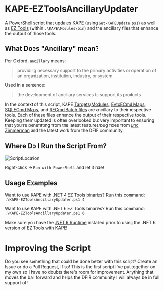 # KAPE-EZToolsAncillaryUpdater
A PowerShell script that updates [KAPE](https://www.kroll.com/en/insights/publications/cyber/kroll-artifact-parser-extractor-kape) (using `Get-KAPEUpdate.ps1`) as well as [EZ Tools](https://ericzimmerman.github.io/#!index.md) (within `.\KAPE\Modules\bin`) and the ancillary files that enhance the output of those tools.

## What Does "Ancillary" mean?

Per Oxford, `ancillary` means:
  
> providing necessary support to the primary activities or operation of an organization, institution, industry, or system.
    
Used in a sentence:
    
> the development of ancillary services to support its products

In the context of this script, KAPE [Targets](https://github.com/EricZimmerman/KapeFiles/tree/master/Targets)/[Modules](https://github.com/EricZimmerman/KapeFiles/tree/master/Modules), [EvtxECmd Maps](https://github.com/EricZimmerman/evtx/tree/master/evtx/Maps), [SQLECmd Maps](https://github.com/EricZimmerman/SQLECmd/tree/master/SQLMap/Maps), and [RECmd Batch files](https://github.com/EricZimmerman/RECmd/tree/master/BatchExamples) are ancillary to their respective tools. Each of these files enhance the output of their respective tools. Keeping them updated is often overlooked but very important to ensuring that you're benefitting from the latest features/bug fixes from [Eric Zimmerman](https://github.com/EricZimmerman) and the latest work from the DFIR community. 

## Where Do I Run the Script From?

![ScriptLocation](https://github.com/rathbuna/KAPE-EZToolsAncillaryUpdater/blob/main/Pictures/ScriptLocation.jpg)

Right-click -> `Run with PowerShell` and let it ride!

## Usage Examples

Want to use KAPE with .NET 4 EZ Tools binaries? Run this command: `.\KAPE-EZToolsAncillaryUpdater.ps1 4`

Want to use KAPE with .NET 6 EZ Tools binaries? Run this command: `.\KAPE-EZToolsAncillaryUpdater.ps1 6`

Make sure you have the [.NET 6 Runtime](https://dotnet.microsoft.com/en-us/download/dotnet/6.0) installed prior to using the .NET 6 version of EZ Tools with KAPE!

# Improving the Script
Do you see something that could be done better with this script? Create an Issue or do a Pull Request, if so! This is the first script I've put together on my own so I have no doubts there's room for improvement. Anything that moves the ball forward and helps the DFIR community I will always be in full support of!
